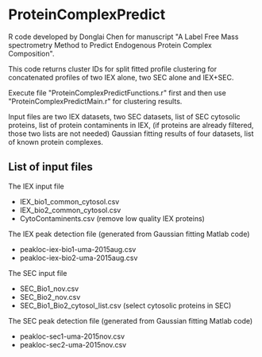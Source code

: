 # ProteinComplexPredict
R code developed by Donglai Chen for manuscript "A Label Free Mass spectrometry Method to Predict Endogenous Protein Complex Composition".

This code returns cluster IDs for split fitted profile clustering for concatenated profiles of two IEX alone, two SEC alone and IEX+SEC.

Execute file "ProteinComplexPredictFunctions.r" first and then use "ProteinComplexPredictMain.r" for clustering results.

Input files are two IEX datasets, two SEC datasets, list of SEC cytosolic proteins, list of protein contaminents in IEX, (if proteins are already filtered, those two lists are not needed) Gaussian fitting results of four datasets, list of known protein complexes.

## List of input files
The IEX input file
- IEX_bio1_common_cytosol.csv
- IEX_bio2_common_cytosol.csv
- CytoContaminents.csv (remove low quality IEX proteins)

The IEX peak detection file (generated from Gaussian fitting Matlab code)
- peakloc-iex-bio1-uma-2015aug.csv
- peakloc-iex-bio2-uma-2015aug.csv

The SEC input file
- SEC_Bio1_nov.csv
- SEC_Bio2_nov.csv
- SEC_Bio1_Bio2_cytosol_list.csv (select cytosolic proteins in SEC)

The SEC peak detection file  (generated from Gaussian fitting Matlab code)
- peakloc-sec1-uma-2015nov.csv
- peakloc-sec2-uma-2015nov.csv
